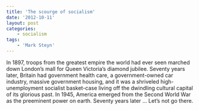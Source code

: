 ```yaml
---
title: 'The scourge of socialism'
date: '2012-10-11'
layout: post
categories:
    - socialism
tags:
    - 'Mark Steyn'
---
```


In 1897, troops from the greatest empire the world had ever seen marched down London’s mall for Queen Victoria’s diamond jubilee. Seventy years later, Britain had government health care, a government-owned car industry, massive government housing, and it was a shriveled high-unemployment socialist basket-case living off the dwindling cultural capital of its glorious past. In 1945, America emerged from the Second World War as the preeminent power on earth. Seventy years later … Let’s not go there.